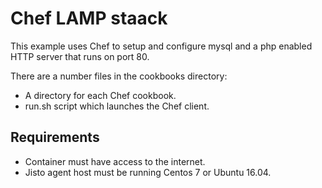 # Chef LAMP staack  
  
This example uses Chef to setup and configure mysql and a php 
enabled HTTP server that runs on port 80.

There are a number files in the cookbooks directory:
* A directory for each Chef cookbook.
* run.sh script which launches the Chef client.

## Requirements

* Container must have access to the internet.
* Jisto agent host must be running Centos 7 or Ubuntu 16.04.
